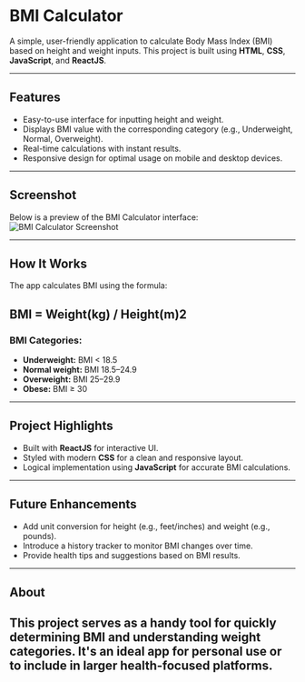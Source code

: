 # **BMI Calculator**  

A simple, user-friendly application to calculate Body Mass Index (BMI) based on height and weight inputs. This project is built using **HTML**, **CSS**, **JavaScript**, and **ReactJS**.  

---

## **Features**  
- Easy-to-use interface for inputting height and weight.  
- Displays BMI value with the corresponding category (e.g., Underweight, Normal, Overweight).  
- Real-time calculations with instant results.  
- Responsive design for optimal usage on mobile and desktop devices.  

---

## **Screenshot**  
Below is a preview of the BMI Calculator interface:  
![BMI Calculator Screenshot](output.png)

---

## **How It Works**  
The app calculates BMI using the formula:  

BMI = Weight(kg) / Height(m)2
​
---

### BMI Categories:
- **Underweight:** BMI < 18.5  
- **Normal weight:** BMI 18.5–24.9  
- **Overweight:** BMI 25–29.9  
- **Obese:** BMI ≥ 30  

---

## **Project Highlights**  
- Built with **ReactJS** for interactive UI.  
- Styled with modern **CSS** for a clean and responsive layout.  
- Logical implementation using **JavaScript** for accurate BMI calculations.  

---

## **Future Enhancements**  
- Add unit conversion for height (e.g., feet/inches) and weight (e.g., pounds).  
- Introduce a history tracker to monitor BMI changes over time.  
- Provide health tips and suggestions based on BMI results.  

---

## **About**  
This project serves as a handy tool for quickly determining BMI and understanding weight categories. It's an ideal app for personal use or to include in larger health-focused platforms.  
---
